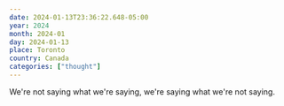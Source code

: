 ```yaml
---
date: 2024-01-13T23:36:22.648-05:00
year: 2024
month: 2024-01
day: 2024-01-13
place: Toronto
country: Canada
categories: ["thought"]
---
```

We're not saying what we're saying, we're saying what we're not saying.
